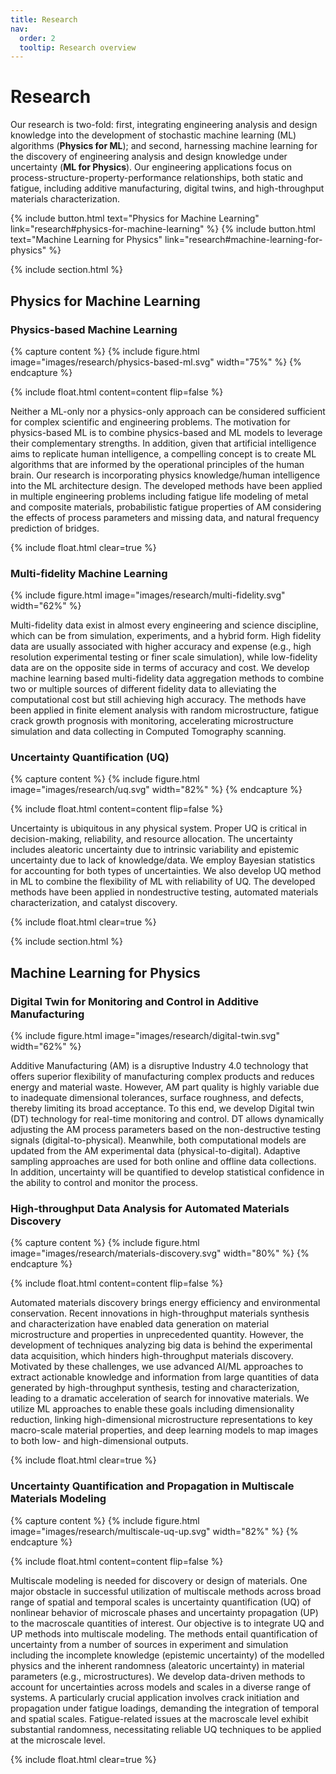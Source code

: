 ```yaml
---
title: Research
nav:
  order: 2
  tooltip: Research overview
---
```


# Research

Our research is two-fold: first, integrating engineering analysis and design knowledge into the development of stochastic machine learning (ML) algorithms (**Physics for ML**); and second, harnessing machine learning for the discovery of engineering analysis and design knowledge under uncertainty (**ML for Physics**). Our engineering applications focus on process-structure-property-performance relationships, both static and fatigue, including additive manufacturing, digital twins, and high-throughput materials characterization.

{% include button.html text="Physics for Machine Learning" link="research#physics-for-machine-learning" %}
{% include button.html text="Machine Learning for Physics" link="research#machine-learning-for-physics" %}


{% include section.html %}

## Physics for Machine Learning

### Physics-based Machine Learning
{% capture content %}
  {% 
    include figure.html
    image="images/research/physics-based-ml.svg"
    width="75%"
  %}
{% endcapture %}

{%
  include float.html
  content=content
  flip=false
%}

Neither a ML-only nor a physics-only approach can be considered sufficient for complex scientific and engineering problems. The motivation for physics-based ML is to combine physics-based and ML models to leverage their complementary strengths. In addition, given that artificial intelligence aims to replicate human intelligence, a compelling concept is to create ML algorithms that are informed by the operational principles of the human brain. Our research is incorporating physics knowledge/human intelligence into the ML architecture design. The developed methods have been applied in multiple engineering problems including fatigue life modeling of metal and composite materials, probabilistic fatigue properties of AM considering the effects of process parameters and missing data, and natural frequency prediction of bridges.

{% include float.html clear=true %}

### Multi-fidelity Machine Learning

{%
  include figure.html
  image="images/research/multi-fidelity.svg"
  width="62%"
%}

Multi-fidelity data exist in almost every engineering and science discipline, which can be from simulation, experiments, and a hybrid form. High fidelity data are usually associated with higher accuracy and expense (e.g., high resolution experimental testing or finer scale simulation), while low-fidelity data are on the opposite side in terms of accuracy and cost. We develop machine learning based multi-fidelity data aggregation methods to combine two or multiple sources of different fidelity data to alleviating the computational cost but still achieving high accuracy. The methods have been applied in finite element analysis with random microstructure, fatigue crack growth prognosis with monitoring, accelerating microstructure simulation and data collecting in Computed Tomography scanning.

### Uncertainty Quantification (UQ)
{% capture content %}
  {% 
    include figure.html
    image="images/research/uq.svg"
    width="82%"
  %}
{% endcapture %}

{%
  include float.html
  content=content
  flip=false
%}

Uncertainty is ubiquitous in any physical system. Proper UQ is critical in decision-making, reliability, and resource allocation. The uncertainty includes aleatoric uncertainty due to intrinsic variability and epistemic uncertainty due to lack of knowledge/data. We employ Bayesian statistics for accounting for both types of uncertainties. We also develop UQ method in ML to combine the flexibility of ML with reliability of UQ. The developed methods have been applied in nondestructive testing, automated materials characterization, and catalyst discovery.

{% include float.html clear=true %}




{% include section.html %}

## Machine Learning for Physics

### Digital Twin for Monitoring and Control in Additive Manufacturing

{%
  include figure.html
  image="images/research/digital-twin.svg"
  width="62%"
%}

Additive Manufacturing (AM) is a disruptive Industry 4.0 technology that offers superior flexibility of manufacturing complex products and reduces energy and material waste. However, AM part quality is highly variable due to inadequate dimensional tolerances, surface roughness, and defects, thereby limiting its broad acceptance. To this end, we develop Digital twin (DT) technology for real-time monitoring and control. DT allows dynamically adjusting the AM process parameters based on the non-destructive testing signals (digital-to-physical). Meanwhile, both computational models are updated from the AM experimental data (physical-to-digital). Adaptive sampling approaches are used for both online and offline data collections. In addition, uncertainty will be quantified to develop statistical confidence in the ability to control and monitor the process.



### High-throughput Data Analysis for Automated Materials Discovery
{% capture content %}
  {% 
    include figure.html
    image="images/research/materials-discovery.svg"
    width="80%"
  %}
{% endcapture %}

{%
  include float.html
  content=content
  flip=false
%}

Automated materials discovery brings energy efficiency and environmental conservation. Recent innovations in high-throughput materials synthesis and characterization have enabled data generation on material microstructure and properties in unprecedented quantity. However, the development of techniques analyzing big data is behind the experimental data acquisition, which hinders high-throughput materials discovery. Motivated by these challenges, we use advanced AI/ML approaches to extract actionable knowledge and information from large quantities of data generated by high-throughput synthesis, testing and characterization, leading to a dramatic acceleration of search for innovative materials. We utilize ML approaches to enable these goals including dimensionality reduction, linking high-dimensional microstructure representations to key macro-scale material properties, and deep learning models to map images to both low- and high-dimensional outputs.

{% include float.html clear=true %}

### Uncertainty Quantification and Propagation in Multiscale Materials Modeling
{% capture content %}
  {% 
    include figure.html
    image="images/research/multiscale-uq-up.svg"
    width="82%"
  %}
{% endcapture %}

{%
  include float.html
  content=content
  flip=false
%}

Multiscale modeling is needed for discovery or design of materials. One major obstacle in successful utilization of multiscale methods across broad range of spatial and temporal scales is uncertainty quantification (UQ) of nonlinear behavior of microscale phases and uncertainty propagation (UP) to the macroscale quantities of interest. Our objective is to integrate UQ and UP methods into multiscale modeling. The methods entail quantification of uncertainty from a number of sources in experiment and simulation including the incomplete knowledge (epistemic uncertainty) of the modelled physics and the inherent randomness (aleatoric uncertainty) in material parameters (e.g., microstructures). We develop data-driven methods to account for uncertainties across models and scales in a diverse range of systems. A particularly crucial application involves crack initiation and propagation under fatigue loadings, demanding the integration of temporal and spatial scales. Fatigue-related issues at the macroscale level exhibit substantial randomness, necessitating reliable UQ techniques to be applied at the microscale level.

{% include float.html clear=true %}
